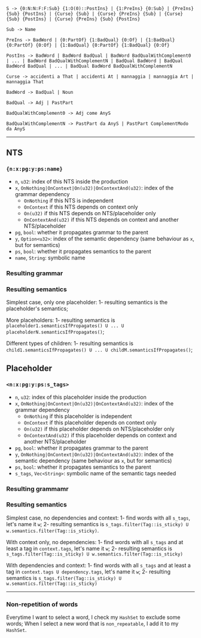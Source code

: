 ```
S -> {0:N:N:F:F:Sub} {1:O(0)::PostIns} | {1:PreIns} {0:Sub} | {PreIns} {Sub} {PostIns} | {Curse} {Sub} | {Curse} {PreIns} {Sub} | {Curse} {Sub} {PostIns} | {Curse} {PreIns} {Sub} {PostIns}

Sub -> Name

PreIns -> BadWord | {0:PartOf} {1:BadQual} {0:Of} | {1:BadQual} {0:PartOf} {0:Of} | {1:BadQual} {0:PartOf} {1:BadQual} {0:Of}

PostIns -> BadWord | BadWord BadQual | BadWord BadQualWithComplement0 | ... | BadWord BadQualWithComplementN | BadQual BadWord | BadQual BadWord BadQual | ... | BadQual BadWord BadQualWithComplementN

Curse -> accidenti a That | accidenti At | mannaggia | mannaggia Art | mannaggia That

BadWord -> BadQual | Noun

BadQual -> Adj | PastPart

BadQualWithComplement0 -> Adj come AnyS

BadQualWithComplementN -> PastPart da AnyS | PastPart ComplementModo da AnyS
```

---

## NTS

### `{n:x:pg:y:ps:name}`

- `n`, `u32`: index of this NTS inside the production
- `x`, `OnNothing|OnContext|On(u32)|OnContextAnd(u32)`: index of the grammar dependency
  - `OnNothing` if this NTS is independent
  - `OnContext` if this NTS depends on context only
  - `On(u32)` if this NTS depends on NTS/placeholder only
  - `OnContextAnd(u32)` if this NTS depends on context and another NTS/placeholder
- `pg`, `bool`: whether it propagates grammar to the parent
- `y`, `Option<u32>`: index of the semantic dependency (same behaviour as `x`, but for semantics)
- `ps`, `bool`: whether it propagates semantics to the parent
- `name`, `String`: symbolic name

### Resulting grammar

### Resulting semantics
Simplest case, only one placeholder:
1- resulting semantics is the placeholder's semantics;

More placeholders:
1- resulting semantics is `placeholder1.semanticsIfPropagates() U ... U placeholderN.semanticsIfPropagates()`;

Different types of children:
1- resulting semantics is `child1.semanticsIfPropagates() U ... U childM.semanticsIfPropagates()`;

## Placeholder

### `<n:x:pg:y:ps:s_tags>`

- `n`, `u32`: index of this placeholder inside the production
- `x`, `OnNothing|OnContext|On(u32)|OnContextAnd(u32)`: index of the grammar dependency
  - `OnNothing` if this placeholder is independent
  - `OnContext` if this placeholder depends on context only
  - `On(u32)` if this placeholder depends on NTS/placeholder only
  - `OnContextAnd(u32)` if this placeholder depends on context and another NTS/placeholder
- `pg`, `bool`: whether it propagates grammar to the parent
- `y`, `OnNothing|OnContext|On(u32)|OnContextAnd(u32)`: index of the semantic dependency (same behaviour as `x`, but for semantics)
- `ps`, `bool`: whether it propagates semantics to the parent
- `s_tags`, `Vec<String>`: symbolic name of the semantic tags needed 

### Resulting grammamr

### Resulting semantics
Simplest case, no dependencies and context:
1- find words with all `s_tags`, let's name it `w`;
2- resulting semantics is `s_tags.filter(Tag::is_sticky) U w.semantics.filter(Tag::is_sticky)`.

With context only, no dependencies:
1- find words with all `s_tags` and at least a tag in `context.tags`, let's name it `w`;
2- resulting semantics is `s_tags.filter(Tag::is_sticky) U w.semantics.filter(Tag::is_sticky)`

With dependencies and context:
1- find words with all `s_tags` and at least a tag in `context.tags U dependency.tags`, let's name it `w`;
2- resulting semantics is `s_tags.filter(Tag::is_sticky) U w.semantics.filter(Tag::is_sticky)`

---

### Non-repetition of words

Everytime I want to select a word, I check my `HashSet` to exclude some words;
When I select a new word that is `non_repeatable`, I add it to my `HashSet`.
